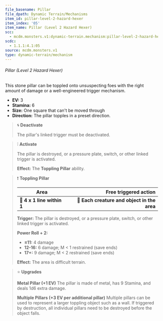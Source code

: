 ```yaml
---
file_basename: Pillar
file_dpath: Dynamic Terrain/Mechanisms
item_id: pillar-level-2-hazard-hexer
item_index: '05'
item_name: Pillar (Level 2 Hazard Hexer)
scc:
  - mcdm.monsters.v1:dynamic-terrain.mechanism:pillar-level-2-hazard-hexer
scdc:
  - 1.1.1:4.1:05
source: mcdm.monsters.v1
type: dynamic-terrain/mechanism
---
```


###### Pillar (Level 2 Hazard Hexer)

This stone pillar can be toppled onto unsuspecting foes with the right amount of damage or a well-engineered trigger mechanism.

- **EV:** 3
- **Stamina:** 6
- **Size:** One square that can't be moved through
- **Direction:** The pillar topples in a preset direction.

> 🌀 **Deactivate**
>
> The pillar's linked trigger must be deactivated.

> ❕ **Activate**
>
> The pillar is destroyed, or a pressure plate, switch, or other linked trigger is activated.
>
> **Effect:** The **Toppling Pillar** ability.

> ❗️ **Toppling Pillar**
>
> | **Area**                   |                   **Free triggered action** |
> | -------------------------- | ------------------------------------------: |
> | **📏 4 x 1 line within 1** | **🎯 Each creature and object in the area** |
>
> **Trigger:** The pillar is destroyed, or a pressure plate, switch, or other linked trigger is activated.
>
> **Power Roll + 2:**
>
> - **≤11:** 4 damage
> - **12-16:** 6 damage; M < 1 restrained (save ends)
> - **17+:** 9 damage; M < 2 restrained (save ends)
>
> **Effect:** The area is difficult terrain.

> ⭐️ **Upgrades**
>
> **Metal Pillar (+1 EV)** The pillar is made of metal, has 9 Stamina, and deals 1d6 extra damage.
>
> **Multiple Pillars (+3 EV per additional pillar)** Multiple pillars can be used to represent a larger toppling object such as a wall. If triggered by destruction, all individual pillars need to be destroyed before the object falls.
